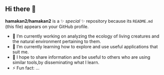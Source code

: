 ## Hi there 👋

**hamakan2/hamakan2** is a ✨ _special_ ✨ repository because its `README.md` (this file) appears on your GitHub profile.

- 🔭 I’m currently working on analyzing the ecology of living creatures and the natural environment pertaining to them.
- 🌱 I’m currently learning how to explore and use useful applications that suit me.
- 👯 I hope to share information and be useful to others who are using similar tools,by disseminating what I learn.
- ⚡ Fun fact: ...
